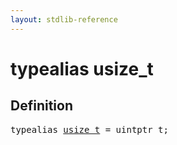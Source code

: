 ```yaml
---
layout: stdlib-reference
---
```


# typealias usize\_t

## Definition

<pre>
<span class='code_keyword'>typealias</span> <a href="/stdlib-reference/types/usize_t" class="code_type">usize_t</a> = uintptr_t;
</pre>

